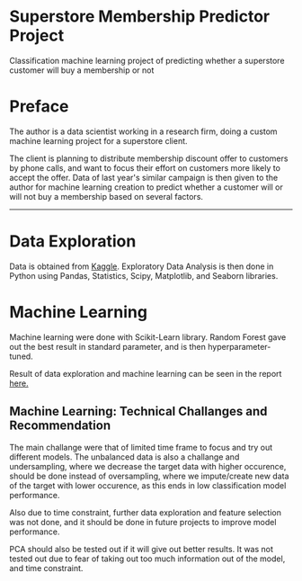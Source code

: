# Superstore Membership Predictor Project
Classification machine learning project of predicting whether a superstore customer will buy a membership or not

# Preface

The author is a data scientist working in a research firm, doing a custom machine learning project for a superstore client.

The client is planning to distribute membership discount offer to customers by phone calls, and want to focus their effort on customers more likely to accept the offer. Data of last year's similar campaign is then given to the author for machine learning creation to predict whether a customer will or will not buy a membership based on several factors.

---

# Data Exploration

Data is obtained from [Kaggle](https://www.kaggle.com/datasets/ahsan81/superstore-marketing-campaign-dataset). Exploratory Data Analysis is then done in Python using Pandas, Statistics, Scipy, Matplotlib, and Seaborn libraries. 

# Machine Learning

Machine learning were done with Scikit-Learn library. Random Forest gave out the best result in standard parameter, and is then hyperparameter-tuned.

Result of data exploration and machine learning can be seen in the report [here.](https://github.com/AdeWT/Superstore-Membership-Predictor-Project-AdeWT/blob/main/SMPP_deliverable_slides.pdf)

## Machine Learning: Technical Challanges and Recommendation

The main challange were that of limited time frame to focus and try out different models. The unbalanced data is also a challange and undersampling, where we decrease the target data with higher occurence, should be done instead of oversampling, where we impute/create new data of the target with lower occurence, as this ends in low classification model performance.

Also due to time constraint, further data exploration and feature selection was not done, and it should be done in future projects to improve model performance. 

PCA should also be tested out if it will give out better results. It was not tested out due to fear of taking out too much information out of the model, and time constraint. 
